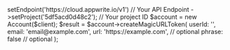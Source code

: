 <?php

use Getapp\Client;
use Getapp\Services\Account;

$client = (new Client())
    ->setEndpoint('https://cloud.appwrite.io/v1') // Your API Endpoint
    ->setProject('5df5acd0d48c2'); // Your project ID

$account = new Account($client);

$result = $account->createMagicURLToken(
    userId: '<USER_ID>',
    email: 'email@example.com',
    url: 'https://example.com', // optional
    phrase: false // optional
);